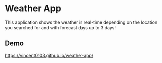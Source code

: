 
# Weather App

This application shows the weather in real-time depending on the location you searched for and with forecast days up to 3 days!


## Demo

https://vincent0103.github.io/weather-app/
